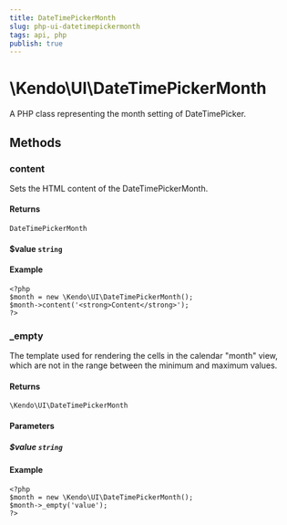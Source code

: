 ```yaml
---
title: DateTimePickerMonth
slug: php-ui-datetimepickermonth
tags: api, php
publish: true
---
```


# \Kendo\UI\DateTimePickerMonth

A PHP class representing the month setting of DateTimePicker.


## Methods

### content

Sets the HTML content of the DateTimePickerMonth.

#### Returns

`DateTimePickerMonth`

#### $value `string`

#### Example

    <?php
    $month = new \Kendo\UI\DateTimePickerMonth();
    $month->content('<strong>Content</strong>');
    ?>


### _empty
The template used for rendering the cells in the calendar "month" view, which are not in the range between
the minimum and maximum values.

#### Returns
`\Kendo\UI\DateTimePickerMonth`

#### Parameters

##### $value `string`



#### Example 
    <?php
    $month = new \Kendo\UI\DateTimePickerMonth();
    $month->_empty('value');
    ?>

